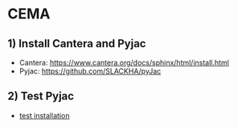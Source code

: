 # CEMA

## 1) Install Cantera and Pyjac 

- Cantera: https://www.cantera.org/docs/sphinx/html/install.html
- Pyjac: https://github.com/SLACKHA/pyJac

## 2) Test Pyjac

- [test installation](./tests)
